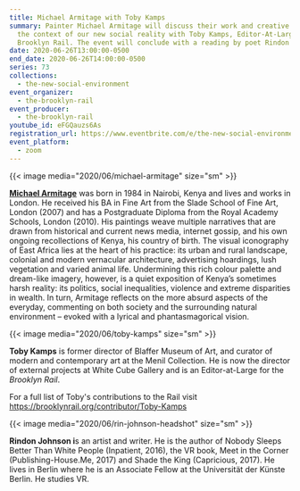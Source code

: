 ```yaml
---
title: Michael Armitage with Toby Kamps
summary: Painter Michael Armitage will discuss their work and creative life in
  the context of our new social reality with Toby Kamps, Editor-At-Large of the
  Brooklyn Rail. The event will conclude with a reading by poet Rindon Johnson.
date: 2020-06-26T13:00:00-0500
end_date: 2020-06-26T14:00:00-0500
series: 73
collections:
  - the-new-social-environment
event_organizer:
  - the-brooklyn-rail
event_producer:
  - the-brooklyn-rail
youtube_id: eFGQauzs6As
registration_url: https://www.eventbrite.com/e/the-new-social-environment-73-michael-armitage-tickets-110286062582
event_platform:
  - zoom
---
```

{{< image media="2020/06/michael-armitage" size="sm" >}}

**[Michael Armitage](https://whitecube.com/artists/artist/michael_armitage)** was born in 1984 in Nairobi, Kenya and lives and works in London. He received his BA in Fine Art from the Slade School of Fine Art, London (2007) and has a Postgraduate Diploma from the Royal Academy Schools, London (2010). His paintings weave multiple narratives that are drawn from historical and current news media, internet gossip, and his own ongoing recollections of Kenya, his country of birth. The visual iconography of East Africa lies at the heart of his practice: its urban and rural landscape, colonial and modern vernacular architecture, advertising hoardings, lush vegetation and varied animal life. Undermining this rich colour palette and dream-like imagery, however, is a quiet exposition of Kenya’s sometimes harsh reality: its politics, social inequalities, violence and extreme disparities in wealth. In turn, Armitage reflects on the more absurd aspects of the everyday, commenting on both society and the surrounding natural environment – evoked with a lyrical and phantasmagorical vision.

{{< image media="2020/06/toby-kamps" size="sm" >}}

**Toby Kamps** is former director of Blaffer Museum of Art, and curator of modern and contemporary art at the Menil Collection. He is now the director of external projects at White Cube Gallery and is an Editor-at-Large for the *Brooklyn Rail*.

For a full list of Toby's contributions to the Rail visit <https://brooklynrail.org/contributor/Toby-Kamps>

{{< image media="2020/06/rin-johnson-headshot" size="sm" >}}

**Rindon Johnson i**s an artist and writer. He is the author of Nobody Sleeps Better Than White People (Inpatient, 2016), the VR book, Meet in the Corner (Publishing-House.Me, 2017) and Shade the King (Capricious, 2017). He lives in Berlin where he is an Associate Fellow at the Universität der Künste Berlin. He studies VR.